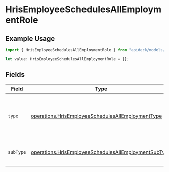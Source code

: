 # HrisEmployeeSchedulesAllEmploymentRole

## Example Usage

```typescript
import { HrisEmployeeSchedulesAllEmploymentRole } from "apideck/models/operations";

let value: HrisEmployeeSchedulesAllEmploymentRole = {};
```

## Fields

| Field                                                                                                                        | Type                                                                                                                         | Required                                                                                                                     | Description                                                                                                                  |
| ---------------------------------------------------------------------------------------------------------------------------- | ---------------------------------------------------------------------------------------------------------------------------- | ---------------------------------------------------------------------------------------------------------------------------- | ---------------------------------------------------------------------------------------------------------------------------- |
| `type`                                                                                                                       | [operations.HrisEmployeeSchedulesAllEmploymentType](../../models/operations/hrisemployeeschedulesallemploymenttype.md)       | :heavy_minus_sign:                                                                                                           | The type of employment relationship the employee has with the organization.                                                  |
| `subType`                                                                                                                    | [operations.HrisEmployeeSchedulesAllEmploymentSubType](../../models/operations/hrisemployeeschedulesallemploymentsubtype.md) | :heavy_minus_sign:                                                                                                           | The work schedule of the employee.                                                                                           |